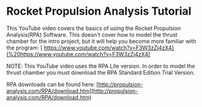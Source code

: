 # Rocket Propulsion Analysis Tutorial

This YouTube video covers the basics of using the Rocket Propulsion Analysis\(RPA\) Software. This doesn't cover how to model the thrust chamber for the intro project, but it will help you become more familiar with the program: [ https://www.youtube.com/watch?v=F3W3zZj4zX4](%20https://www.youtube.com/watch?v=F3W3zZj4zX4)

NOTE: This YouTube video uses the RPA Lite version. In order to model the thrust chamber you must download the RPA Standard Edition Trial Version.

RPA downloads can be found here: [http://propulsion-analysis.com/RPA/download.htm](http://propulsion-analysis.com/RPA/download.htm)

